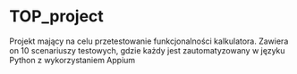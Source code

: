 # TOP_project
Projekt mający na celu przetestowanie funkcjonalności kalkulatora. Zawiera on 10 scenariuszy testowych, gdzie każdy jest zautomatyzowany w języku Python z wykorzystaniem Appium
